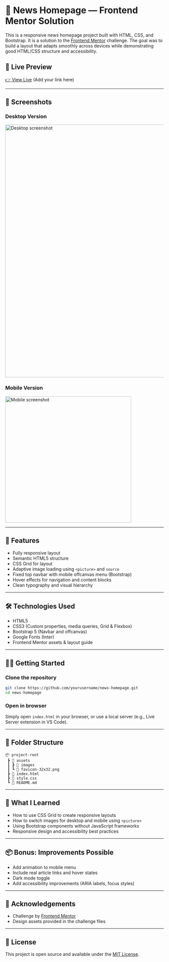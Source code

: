 # 📰 News Homepage — Frontend Mentor Solution

This is a responsive news homepage project built with HTML, CSS, and Bootstrap. It is a solution to the [Frontend Mentor](https://www.frontendmentor.io/challenges/news-homepage-H6SWTa1MFl) challenge. The goal was to build a layout that adapts smoothly across devices while demonstrating good HTML/CSS structure and accessibility.

## 🔗 Live Preview

[👉 View Live](#) (Add your link here)

---

## 📸 Screenshots

### Desktop Version

<img src="screenshots/desktop.png" alt="Desktop screenshot" width="800" />

### Mobile Version

<img src="screenshots/mobile.png" alt="Mobile screenshot" width="400" />

---

## 🚀 Features

- Fully responsive layout
- Semantic HTML5 structure
- CSS Grid for layout
- Adaptive image loading using `<picture>` and `source`
- Fixed top navbar with mobile offcanvas menu (Bootstrap)
- Hover effects for navigation and content blocks
- Clean typography and visual hierarchy

---

## 🛠️ Technologies Used

- HTML5
- CSS3 (Custom properties, media queries, Grid & Flexbox)
- Bootstrap 5 (Navbar and offcanvas)
- Google Fonts (Inter)
- Frontend Mentor assets & layout guide

---

## 🧑‍💻 Getting Started

### Clone the repository

```bash
git clone https://github.com/yourusername/news-homepage.git
cd news-homepage
```

### Open in browser

Simply open `index.html` in your browser, or use a local server (e.g., Live Server extension in VS Code).

---

## 📁 Folder Structure

```
📦 project-root
 ┣ 📂 assets
 ┃ ┣ 📂 images
 ┃ ┗ 📜 favicon-32x32.png
 ┣ 📜 index.html
 ┣ 📜 style.css
 ┗ 📜 README.md
```

---

## 🧠 What I Learned

- How to use CSS Grid to create responsive layouts
- How to switch images for desktop and mobile using `<picture>`
- Using Bootstrap components without JavaScript frameworks
- Responsive design and accessibility best practices

---

## 📦 Bonus: Improvements Possible

- Add animation to mobile menu
- Include real article links and hover states
- Dark mode toggle
- Add accessibility improvements (ARIA labels, focus styles)

---

## 🙌 Acknowledgements

- Challenge by [Frontend Mentor](https://www.frontendmentor.io/)
- Design assets provided in the challenge files

---

## 📜 License

This project is open source and available under the [MIT License](LICENSE).
